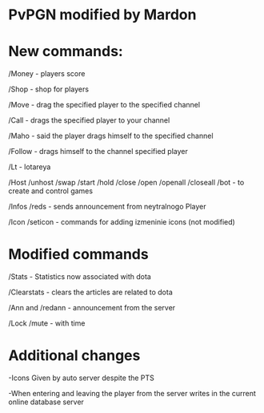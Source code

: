 # PvPGN modified by Mardon

# New commands:

/Money - players score

/Shop - shop for players

/Move - drag the specified player to the specified channel

/Call - drags the specified player to your channel

/Maho - said the player drags himself to the specified channel

/Follow - drags himself to the channel specified player

/Lt - lotareya

/Host /unhost /swap /start /hold /close /open /openall /closeall /bot - to create and control games

/Infos /reds - sends announcement from neytralnogo Player

/Icon /seticon - commands for adding izmeninie icons (not modified)

# Modified commands

/Stats - Statistics now associated with dota

/Clearstats - clears the articles are related to dota

/Ann and /redann - announcement from the server

/Lock /mute - with time

# Additional changes

-Icons Given by auto server despite the PTS

-When entering and leaving the player from the server writes in the current online database server
